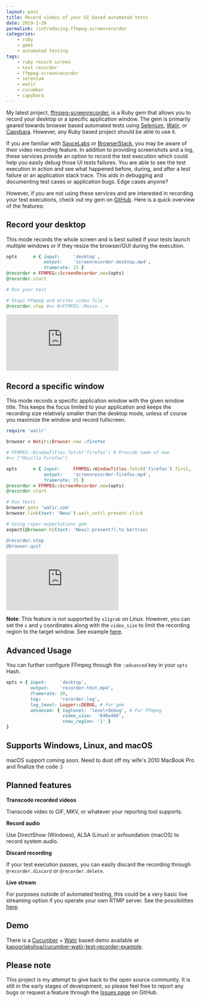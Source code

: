 ```yaml
---
layout: post
title: Record videos of your UI based automated tests
date: 2019-1-20
permalink: /introducing-ffmpeg-screenrecorder
categories:
    - ruby
    - gems
    - automated testing
tags:
    - ruby record screen
    - test recorder
    - ffmpeg-screenrecorder
    - selenium
    - watir
    - cucumber
    - capybara
---
```


My latest project, [ffmpeg-screenrecorder](https://github.com/kapoorlakshya/ffmpeg-screenrecorder), is a Ruby gem that allows you to record your desktop
or a specific application window. The gem is primarily geared towards browser
based automated tests using [Selenium](https://github.com/SeleniumHQ/selenium),
[Watir](https://github.com/watir/watir), or [Capybara](https://github.com/teamcapybara/capybara).
However, any Ruby based project should be able to use it.
 <!--more-->

If you are familiar with [SauceLabs](https://saucelabs.com) or
[BrowserStack](https://www.browserstack.com/), you may be
aware of their video recording feature. In
addition to providing screenshots and a log, these services provide an option
to record the test execution which could help you easily debug
those UI tests failures. You are able to see the test execution
in action and see what happened before, during, and after a test failure
or an application stack trace. This aids in debugging and documenting test
cases or application bugs. Edge cases anyone?

However, if you are not using these services and are interested in
recording your test executions, check out my gem on
[GitHub](https://github.com/kapoorlakshya/ffmpeg-screenrecorder). Here is a quick overview of the features:


## Record your desktop

This mode records the whole screen and is best suited if your tests launch
multiple windows or if they resize the browser/GUI during the execution.

```ruby
opts      = { input:     'desktop',
              output:    'screenrecorder-desktop.mp4',
              framerate: 15 }
@recorder = FFMPEG::ScreenRecorder.new(opts)
@recorder.start

# Run your test

# Stops FFmpeg and writes video file
@recorder.stop #=> #<FFMPEG::Movie...>
```

<div class="video-responsive">
    <iframe src="https://player.vimeo.com/video/311132029" frameborder="0" webkitallowfullscreen mozallowfullscreen allowfullscreen>
    </iframe>
</div>

## Record a specific window

This mode records a specific application window with the given
window title. This keeps the focus limited to your application and
keeps the recording size relatively smaller than the desktop mode,
unless of course you maximize the window and record fullscreen.

```ruby
require 'watir'

browser = Watir::Browser.new :firefox

# FFMPEG::WindowTitles.fetch('firefox') # Provide name of exe
#=> ["Mozilla Firefox"]

opts      = { input:     FFMPEG::WindowTitles.fetch('firefox').first,
              output:    'screenrecorder-firefox.mp4',
              framerate: 15 }
@recorder = FFMPEG::ScreenRecorder.new(opts)
@recorder.start

# Run tests
browser.goto 'watir.com'
browser.link(text: 'News').wait_until_present.click

# Using rspec-expectations gem
expect(@browser.h2(text: 'News).present?).to be(true)

@recorder.stop
@browser.quit
```

<div class="video-responsive">
    <iframe src="https://player.vimeo.com/video/311132161" frameborder="0" webkitallowfullscreen mozallowfullscreen allowfullscreen>
    </iframe>
</div>

<b>Note</b>: This feature is not supported by `x11grab` on Linux. However,
you can set the `x` and `y` coordinates along with
the `video_size` to limit the recording region to the target window.
See example [here](https://trac.ffmpeg.org/wiki/Capture/Desktop).

## Advanced Usage

You can further configure FFmpeg through the `:advanced` key in
your `opts` Hash.

```ruby
opts = { input:     'desktop',
         output:    'recorder-test.mp4',
         framerate: 30,
         log:       'recorder.log',
         log_level: Logger::DEBUG, # For gem
         advanced: { loglevel: 'level+debug', # For FFmpeg
                     video_size:  '640x480',
                     show_region: '1' }
}
```

## Supports Windows, Linux, and macOS

macOS support coming soon. Need to dust off my wife's 2010 MacBook
Pro and finalize the code :)

## Planned features

<b>Transcode recorded videos</b>

Transcode video to GIF, MKV, or whatever your reporting tool supports.

<b>Record audio</b>

Use DirectShow (Windows), ALSA (Linux) or avfoundation (macOS) to
record system audio.

<b>Discard recording</b>

If your test execution passes, you can easily discard the recording
through `@recorder.discard` or `@recorder.delete`.

<b>Live stream</b>

For purposes outside of automated testing, this could be a very basic
live streaming option if you operate your own RTMP server. See the
possibilities [here](https://trac.ffmpeg.org/wiki/StreamingGuide).

## Demo

There is a [Cucumber](https://github.com/cucumber/cucumber) +
[Watir](https://github.com/watir/watir) based demo available at
[kapoorlakshya/cucumber-watir-test-recorder-example](https://github.com/kapoorlakshya/cucumber-watir-test-recorder-example).

## Please note

This project is my attempt to give back to the open source
community. It is still in the early stages of development, so please
feel free to report any bugs or request a feature through the
[Issues page](https://github.com/kapoorlakshya/ffmpeg-screenrecorder/issues) on GitHub.